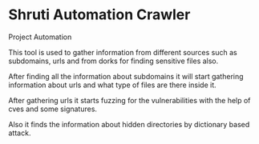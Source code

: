 # Shruti Automation Crawler 

Project Automation

  This tool is used to gather information from different sources such as subdomains, urls and from dorks for finding sensitive files also.
  
  After finding all the information about subdomains it will start gathering information about urls and what type of files are there inside it.
  
  After gathering urls it starts fuzzing for the vulnerabilities with the help of cves and some signatures.  
  
  Also it finds the information about hidden directories by dictionary based attack.
